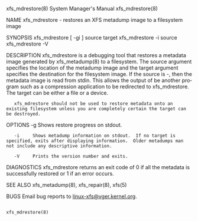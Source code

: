 xfs_mdrestore(8)                                                                  System Manager's Manual                                                                 xfs_mdrestore(8)

NAME
       xfs_mdrestore - restores an XFS metadump image to a filesystem image

SYNOPSIS
       xfs_mdrestore [ -gi ] source target
       xfs_mdrestore -i source
       xfs_mdrestore -V

DESCRIPTION
       xfs_mdrestore is a debugging tool that restores a metadata image generated by xfs_metadump(8) to a filesystem. The source argument specifies the location of the metadump image and
       the target argument specifies the destination for the filesystem image.  If the source is -, then the metadata image is read from stdin. This allows the output of be another  pro‐
       gram such as a compression application to be redirected to xfs_mdrestore.  The target can be either a file or a device.

       xfs_mdrestore should not be used to restore metadata onto an existing filesystem unless you are completely certain the target can be destroyed.

OPTIONS
       -g     Shows restore progress on stdout.

       -i     Shows metadump information on stdout.  If no target is specified, exits after displaying information.  Older metadumps man not include any descriptive information.

       -V     Prints the version number and exits.

DIAGNOSTICS
       xfs_mdrestore returns an exit code of 0 if all the metadata is successfully restored or 1 if an error occurs.

SEE ALSO
       xfs_metadump(8), xfs_repair(8), xfs(5)

BUGS
       Email bug reports to linux-xfs@vger.kernel.org.

                                                                                                                                                                          xfs_mdrestore(8)
